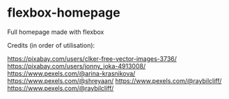 # flexbox-homepage

Full homepage made with flexbox

Credits (in order of utilisation):

https://pixabay.com/users/clker-free-vector-images-3736/
https://pixabay.com/users/jonny_joka-4913008/
https://www.pexels.com/@arina-krasnikova/
https://www.pexels.com/@shreyaan/
https://www.pexels.com/@raybilcliff/
https://www.pexels.com/@raybilcliff/